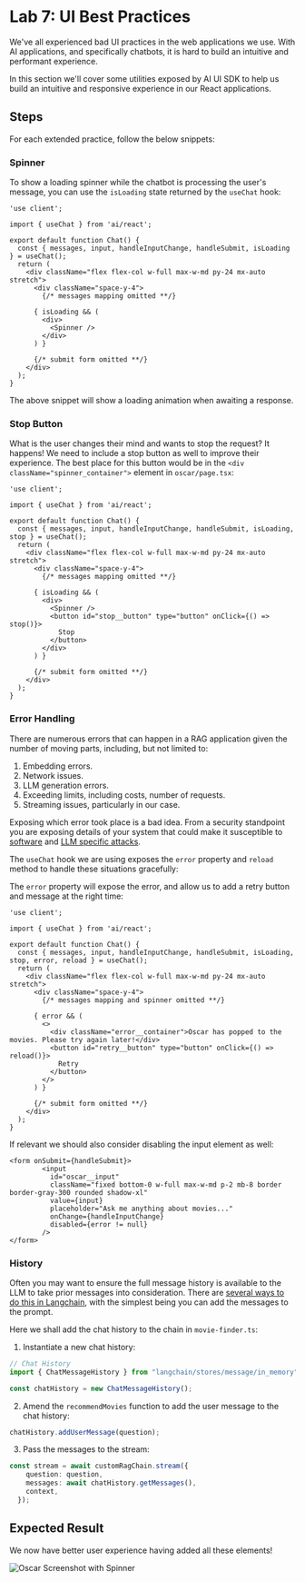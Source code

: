 # Lab 7: UI Best Practices

We've all experienced bad UI practices in the web applications we use. With AI applications, and specifically chatbots, it is hard to build an intuitive and performant experience.

In this section we'll cover some utilities exposed by AI UI SDK to help us build an intuitive and responsive experience in our React applications.

## Steps

For each extended practice, follow the below snippets:

### Spinner

To show a loading spinner while the chatbot is processing the user's message, you can use the `isLoading` state returned by the `useChat` hook:

```tsx
'use client';

import { useChat } from 'ai/react';

export default function Chat() {
  const { messages, input, handleInputChange, handleSubmit, isLoading } = useChat();
  return (
    <div className="flex flex-col w-full max-w-md py-24 mx-auto stretch">
      <div className="space-y-4">
        {/* messages mapping omitted **/}

      { isLoading && (
        <div>
          <Spinner />
        </div>
      ) }

      {/* submit form omitted **/}
    </div>
  );
}
```

The above snippet will show a loading animation when awaiting a response.

### Stop Button

What is the user changes their mind and wants to stop the request? It happens! We need to include a stop button as well to improve their experience. The best place for this button would be in the `<div className="spinner_container">` element in `oscar/page.tsx`:

```tsx
'use client';

import { useChat } from 'ai/react';

export default function Chat() {
  const { messages, input, handleInputChange, handleSubmit, isLoading, stop } = useChat();
  return (
    <div className="flex flex-col w-full max-w-md py-24 mx-auto stretch">
      <div className="space-y-4">
        {/* messages mapping omitted **/}

      { isLoading && (
        <div>
          <Spinner />
          <button id="stop__button" type="button" onClick={() => stop()}>
            Stop
          </button>
        </div>
      ) }

      {/* submit form omitted **/}
    </div>
  );
}
```

### Error Handling

There are numerous errors that can happen in a RAG application given the number of moving parts, including, but not limited to:

1. Embedding errors.
2. Network issues.
3. LLM generation errors.
4. Exceeding limits, including costs, number of requests.
5. Streaming issues, particularly in our case.

Exposing which error took place is a bad idea. From a security standpoint you are exposing details of your system that could make it susceptible to [software](https://owasp.org/www-project-top-ten/) and [LLM specific attacks](https://owasp.org/www-project-top-10-for-large-language-model-applications/).

The `useChat` hook we are using exposes the `error` property and `reload` method to handle these situations gracefully:

The  `error` property will expose the error, and allow us to add a retry button and message at the right time:

```tsx
'use client';

import { useChat } from 'ai/react';

export default function Chat() {
  const { messages, input, handleInputChange, handleSubmit, isLoading, stop, error, reload } = useChat();
  return (
    <div className="flex flex-col w-full max-w-md py-24 mx-auto stretch">
      <div className="space-y-4">
        {/* messages mapping and spinner omitted **/}

      { error && (
        <>
          <div className="error__container">Oscar has popped to the movies. Please try again later!</div>
          <button id="retry__button" type="button" onClick={() => reload()}>
            Retry
          </button>
        </>
      ) }

      {/* submit form omitted **/}
    </div>
  );
}
```

If relevant we should also consider disabling the input element as well:

```tsx
<form onSubmit={handleSubmit}>
        <input
          id="oscar__input"
          className="fixed bottom-0 w-full max-w-md p-2 mb-8 border border-gray-300 rounded shadow-xl"
          value={input}
          placeholder="Ask me anything about movies..."
          onChange={handleInputChange}
          disabled={error != null}
        />
</form>
```

### History

Often you may want to ensure the full message history is available to the LLM to take prior messages into consideration. There are [several ways to do this in Langchain](https://js.langchain.com/docs/how_to/chatbots_memory/), with the simplest being you can add the messages to the prompt.

Here we shall add the chat history to the chain in `movie-finder.ts`:

1. Instantiate a new chat history:

```ts
// Chat History
import { ChatMessageHistory } from "langchain/stores/message/in_memory";

const chatHistory = new ChatMessageHistory();
```

2. Amend the `recommendMovies` function to add the user message to the chat history:

```ts
chatHistory.addUserMessage(question);
```

3. Pass the messages to the stream:

```ts
const stream = await customRagChain.stream({
    question: question,
    messages: await chatHistory.getMessages(),
    context,
  });
```

## Expected Result

We now have better user experience having added all these elements!

![Oscar Screenshot with Spinner](./screenshots/7/lab-7-oscar-chat-with-spinner.png)